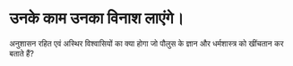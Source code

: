 # उनके काम उनका विनाश लाएंगे।
अनुशासन रहित एवं अस्थिर विश्वासियों का क्या होगा जो पौलुस के ज्ञान और धर्मशास्त्र को खींचतान कर बताते हैं?
